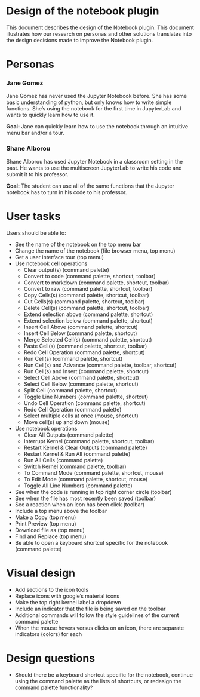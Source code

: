 # Design of the notebook plugin
This document describes the design of the Notebook plugin. This document illustrates how our research on personas and other solutions translates into the design decisions made to improve the Notebook plugin.

# Personas
### Jane Gomez
Jane Gomez has never used the Jupyter Notebook before. She has some basic understanding of python, but only knows how to write simple functions. She’s using the notebook for the first time in JupyterLab and wants to quickly learn how to use it.

**Goal:** Jane can quickly learn how to use the notebook through an intuitive menu bar and/or a tour.

### Shane Alborou
Shane Alborou has used Jupyter Notebook in a classroom setting in the past. He wants to use the multiscreen JupyterLab to write his code and submit it to his professor. 

**Goal:** The student can use all of the same functions that the Jupyter notebook has to turn in his code to his professor.

# User tasks
Users should be able to:

* See the name of the notebook on the top menu bar
* Change the name of the notebook (file browser menu, top menu)
* Get a user interface tour (top menu)
* Use notebook cell operations
   * Clear output(s) (command palette)
   * Convert to code (command palette, shortcut, toolbar)
   * Convert to markdown (command palette, shortcut, toolbar)
   * Convert to raw (command palette, shortcut, toolbar)
   * Copy Cells(s) (command palette, shortcut, toolbar)
   * Cut Cells(s) (command palette, shortcut, toolbar)
   * Delete Cell(s) (command palette, shortcut, toolbar)
   * Extend selection above (command palette, shortcut)
   * Extend selection below (command palette, shortcut)
   * Insert Cell Above (command palette, shortcut)
   * Insert Cell Below (command palette, shortcut)
   * Merge Selected Cell(s) (command palette, shortcut)
   * Paste Cell(s) (command palette, shortcut, toolbar)
   * Redo Cell Operation (command palette, shortcut)
   * Run Cell(s) (command palette, shortcut)
   * Run Cell(s) and Advance (command palette, toolbar, shortcut)
   * Run Cell(s) and Insert (command palette, shortcut)
   * Select Cell Above (command palette, shortcut)
   * Select Cell Below (command palette, shortcut)
   *  Split Cell (command palette, shortcut)
   * Toggle Line Numbers (command palette, shortcut)
   * Undo Cell Operation (command palette, shortcut)
   * Redo Cell Operation (command palette)
   * Select multiple cells at once (mouse, shortcut)
   * Move cell(s) up and down (mouse)
* Use notebook operations
   * Clear All Outputs (command palette)
   * Interrupt Kernel (command palette, shortcut, toolbar)
   * Restart Kernel & Clear Outputs (command palette)
   * Restart Kernel & Run All (command palette)
   * Run All Cells (command palette)
   * Switch Kernel (command palette, toolbar)
   * To Command Mode (command palette, shortcut, mouse)
   * To Edit Mode (command palette, shortcut, mouse)
   * Toggle All Line Numbers (command palette)
* See when the code is running in top right corner circle (toolbar)
* See when the file has most recently been saved (toolbar)
* See a reaction when an icon has been click (toolbar)
* Include a top menu above the toolbar 
* Make a Copy (top menu)
* Print Preview (top menu)
* Download file as (top menu)
* Find and Replace (top menu)
* Be able to open a keyboard shortcut specific for the notebook (command palette)

# Visual design
* Add sections to the icon tools
* Replace icons with google’s material icons
* Make the top right kernel label a dropdown
* Include an indicator that the file is being saved on the toolbar
* Additional commands will follow the style guidelines of the current command palette
* When the mouse hovers versus clicks on an icon, there are separate indicators (colors) for each

# Design questions
* Should there be a keyboard shortcut specific for the notebook, continue using the command palette as the lists of shortcuts, or redesign the command palette functionality? 
